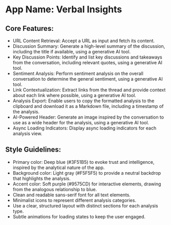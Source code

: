 # **App Name**: Verbal Insights

## Core Features:

- URL Content Retrieval: Accept a URL as input and fetch its content.
- Discussion Summary: Generate a high-level summary of the discussion, including the title if available, using a generative AI tool.
- Key Discussion Points: Identify and list key discussions and takeaways from the conversation, including relevant quotes, using a generative AI tool.
- Sentiment Analysis: Perform sentiment analysis on the overall conversation to determine the general sentiment, using a generative AI tool.
- Link Contextualization: Extract links from the thread and provide context about each link where possible, using a generative AI tool.
- Analysis Export: Enable users to copy the formatted analysis to the clipboard and download it as a Markdown file, including a timestamp of the analysis.
- AI-Powered Header: Generate an image inspired by the conversation to use as a wide header for the analysis, using a generative AI tool.
- Async Loading Indicators: Display async loading indicators for each analysis view.

## Style Guidelines:

- Primary color: Deep blue (#3F51B5) to evoke trust and intelligence, inspired by the analytical nature of the app.
- Background color: Light gray (#F5F5F5) to provide a neutral backdrop that highlights the analysis.
- Accent color: Soft purple (#9575CD) for interactive elements, drawing from the analogous relationship to blue.
- Clean and readable sans-serif font for all text elements.
- Minimalist icons to represent different analysis categories.
- Use a clear, structured layout with distinct sections for each analysis type.
- Subtle animations for loading states to keep the user engaged.